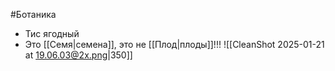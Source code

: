 #Ботаника 
- Тис ягодный 
- Это [[Семя|семена]], это не [[Плод|плоды]]!!!
![[CleanShot 2025-01-21 at 19.06.03@2x.png|350]]